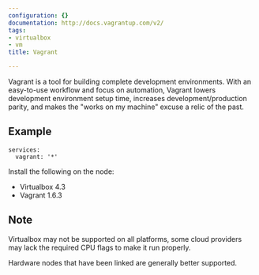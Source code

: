 ```yaml
---
configuration: {}
documentation: http://docs.vagrantup.com/v2/
tags:
- virtualbox
- vm
title: Vagrant

---
```

Vagrant is a tool for building complete development environments. With an easy-to-use workflow and focus on automation, Vagrant lowers development environment setup time, increases development/production parity, and makes the "works on my machine" excuse a relic of the past.

## Example

    services:
      vagrant: '*'

Install the following on the node:

- Virtualbox 4.3
- Vagrant 1.6.3

## Note

Virtualbox may not be supported on all platforms, some cloud providers may lack the required CPU flags to make it run properly.

Hardware nodes that have been linked are generally better supported.